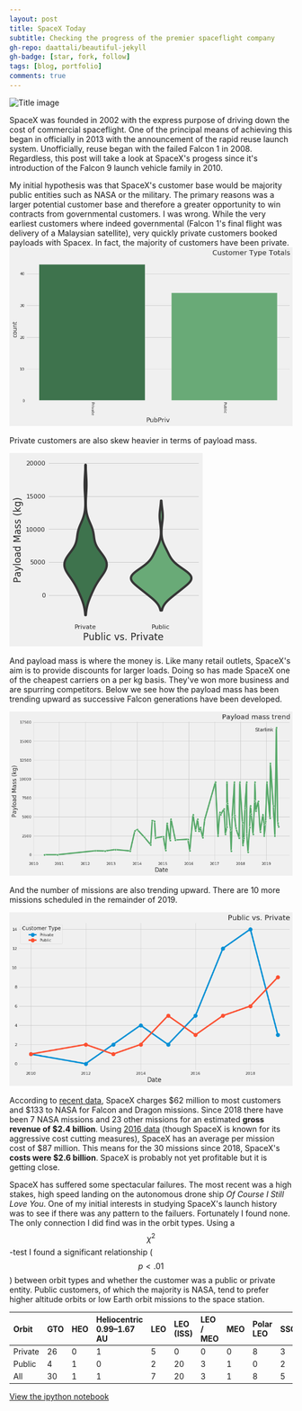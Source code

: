 ```yaml
---
layout: post
title: SpaceX Today
subtitle: Checking the progress of the premier spaceflight company
gh-repo: daattali/beautiful-jekyll
gh-badge: [star, fork, follow]
tags: [blog, portfolio]
comments: true
---
```

![Title image](https://www.nasaspaceflight.com/wp-content/uploads/2018/11/2018-11-15-23_29_22-Window-1170x854.jpg)

SpaceX was founded in 2002 with the express purpose of driving down the cost of commercial spaceflight. One of the principal means of achieving this began in officially in 2013 with the announcement of the rapid reuse launch system. Unofficially, reuse began with the failed Falcon 1 in 2008. Regardless, this post will take a look at SpaceX's progess since it's introduction of the Falcon 9 launch vehicle family in 2010.

My initial hypothesis was that SpaceX's customer base would be majority public entities such as NASA or the military. The primary reasons was a larger potential customer base and therefore a greater opportunity to win contracts from governmental customers. I was wrong. While the very earliest customers where indeed governmental (Falcon 1's final flight was delivery of a Malaysian satellite), very quickly private customers booked payloads with Spacex. In fact, the majority of customers have been private. 
![Who are the customers?](../img/customertypes.png)

Private customers are also skew heavier in terms of payload mass.

![Payload Violin](../img/payloadmassviolin.png)

And payload mass is where the money is. Like many retail outlets, SpaceX's aim is to provide discounts for larger loads. Doing so has made SpaceX one of the cheapest carriers on a per kg basis. They've won more business and are spurring competitors. Below we see how the payload mass has been trending upward as successive Falcon generations have been developed.

![Payload Trend](../img/payloadtrend.png)

And the number of missions are also trending upward. There are 10 more missions scheduled in the remainder of 2019.

![Customers by Year](../img/customertypebyyear.png)

According to [recent data](https://www.reddit.com/r/spacex/comments/7lp52o/a_thorough_examination_of_the_economics_of_falcon/), SpaceX charges $62 million to most customers and $133 to NASA for Falcon and Dragon missions. Since 2018 there have been 7 NASA missions and 23 other missions for an estimated **gross revenue of $2.4 billion**. Using [2016 data](https://docs.google.com/spreadsheets/d/1vR0YKQHsOQoCD6iWYGrrQT_Wth75UEqeENHPPosaWck/edit?usp=sharing) (though SpaceX is known for its aggressive cost cutting measures), SpaceX has an average per mission cost of $87 million. This means for the 30 missions since 2018, SpaceX's **costs were $2.6 billion**. SpaceX is probably not yet profitable but it is getting close.

SpaceX has suffered some spectacular failures. The most recent was a high stakes, high speed landing on the autonomous drone ship _Of Course I Still Love You_. One of my initial interests in studying SpaceX's launch history was to see if there was any pattern to the failuers. Fortunately I found none. The only connection I did find was in the orbit types. Using a $${\chi}^2$$-test I found a significant relationship (<span>$$ p < .01 $$</span>) between orbit types and whether the customer was a public or private entity. Public customers, of which the majority is NASA, tend to prefer higher altitude orbits or low Earth orbit missions to the space station.

|Orbit	|GTO	|HEO|	Heliocentric 0.99–1.67 AU |	LEO|	LEO (ISS)|	LEO / MEO|	MEO|	Polar LEO|	SSO|	Sun–Earth L1|	All|
|:------ |:--- | :--- | :--- | :--- | :--- | :--- | :--- | :--- | :--- | :--- | :--- |
|Private	|26|	0|	1|	5|	0|	0|	0|	8|	3|	0|	43|
|Public|	4|	1|	0|	2|	20|	3|	1|	0|	2|	1|	34|
|All|	30|	1|	1|	7|	20|	3|	1|	8|	5|	1|	77|

[View the ipython notebook](https://github.com/1aaronscott/1aaronscott.github.io/blob/master/SpaceX_Project.ipynb)
